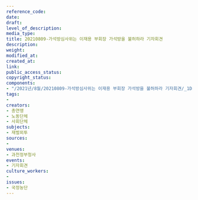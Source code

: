 ```yaml
---
reference_code: 
date: 
draft: 
level_of_description: 
media_type: 
title: 20210809-가석방심사위는 이재용 부회장 가석방을 불허하라 기자회견
description: 
weight: 
modified_at: 
created_at: 
link: 
public_access_status: 
copyright_status: 
components:
- "/2021년/8월/20210809-가석방심사위는 이재용 부회장 가석방을 불허하라 기자회견/_1D20419.jpg"
tags:
- 
creators:
- 총연맹
- 노동단체
- 사회단체
subjects:
- 재벌외투
sources:
- 
venues:
- 과천정부청사
events:
- 기자회견
culture_workers:
- 
issues:
- 국정농단
---
```

